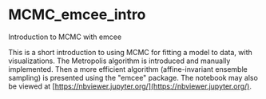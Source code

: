 # MCMC_emcee_intro
Introduction to MCMC with emcee

This is a short introduction to using MCMC for fitting a model to data, with visualizations. The Metropolis algorithm is introduced and manually implemented. Then a more efficient algorithm (affine-invariant ensemble sampling) is presented using the "emcee" package. The notebook may also be viewed at [https://nbviewer.jupyter.org/](https://nbviewer.jupyter.org/). 